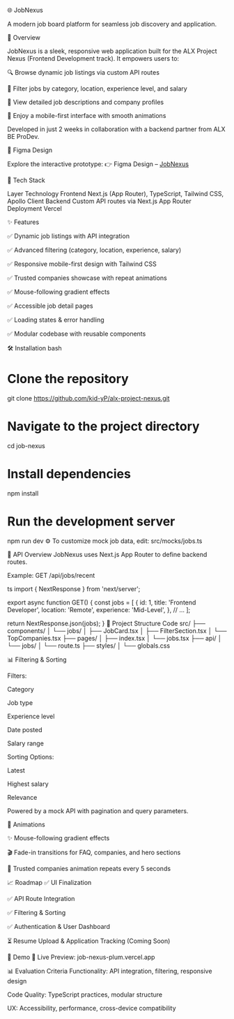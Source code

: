 🌐 JobNexus

  A modern job board platform for seamless job discovery and application.

📄 Overview

JobNexus is a sleek, responsive web application built for the ALX Project Nexus (Frontend Development track). It empowers users to:

  🔍 Browse dynamic job listings via custom API routes
  
  🧭 Filter jobs by category, location, experience level, and salary

  📄 View detailed job descriptions and company profiles

  📱 Enjoy a mobile-first interface with smooth animations

Developed in just 2 weeks in collaboration with a backend partner from ALX BE ProDev.

🎨 Figma Design

Explore the interactive prototype: 👉 Figma Design – [JobNexus](https://www.figma.com/design/Sn7j3S6IxpblDvh9gO4uU7/Interactive-Job-Board-Platform-%E2%80%93-Project-Nexus?node-id=0-1&t=EXT78vWCLfKrfyjL-0)

🧱 Tech Stack

  Layer	Technology
  Frontend	Next.js (App Router), TypeScript, Tailwind CSS, Apollo Client
  Backend	Custom API routes via Next.js App Router
  Deployment	Vercel

✨ Features

  ✅ Dynamic job listings with API integration

  ✅ Advanced filtering (category, location, experience, salary)

  ✅ Responsive mobile-first design with Tailwind CSS

  ✅ Trusted companies showcase with repeat animations

  ✅ Mouse-following gradient effects

  ✅ Accessible job detail pages

  ✅ Loading states & error handling

  ✅ Modular codebase with reusable components

🛠️ Installation
bash
# Clone the repository
git clone https://github.com/kid-yP/alx-project-nexus.git

# Navigate to the project directory
cd job-nexus

# Install dependencies
npm install

# Run the development server
npm run dev
⚙️ To customize mock job data, edit: src/mocks/jobs.ts

🧪 API Overview
JobNexus uses Next.js App Router to define backend routes.

Example: GET /api/jobs/recent

ts
import { NextResponse } from 'next/server';

export async function GET() {
  const jobs = [
    {
      id: 1,
      title: 'Frontend Developer',
      location: 'Remote',
      experience: 'Mid-Level',
    },
    // ...
  ];

  return NextResponse.json(jobs);
}
📂 Project Structure
Code
src/
├── components/
│   └── jobs/
│       ├── JobCard.tsx
│       ├── FilterSection.tsx
│       └── TopCompanies.tsx
├── pages/
│   ├── index.tsx
│   └── jobs.tsx
├── api/
│   └── jobs/
│       └── route.ts
├── styles/
│   └── globals.css

📊 Filtering & Sorting

Filters:

Category

Job type

Experience level

Date posted

Salary range

Sorting Options:

Latest

Highest salary

Relevance

Powered by a mock API with pagination and query parameters.

🧩 Animations

✨ Mouse-following gradient effects

🎬 Fade-in transitions for FAQ, companies, and hero sections

🔁 Trusted companies animation repeats every 5 seconds

📈 Roadmap
✅ UI Finalization

✅ API Route Integration

✅ Filtering & Sorting

✅ Authentication & User Dashboard

⏳ Resume Upload & Application Tracking (Coming Soon)

📸 Demo
🔗 Live Preview: job-nexus-plum.vercel.app

📊 Evaluation Criteria
Functionality: API integration, filtering, responsive design

Code Quality: TypeScript practices, modular structure

UX: Accessibility, performance, cross-device compatibility
